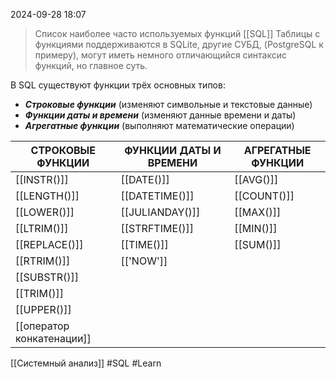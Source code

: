 
 2024-09-28 18:07


> Список наиболее часто используемых функций [[SQL]]
> Таблицы с функциями поддерживаются в SQLite, другие СУБД, (PostgreSQL к примеру), могут иметь немного отличающийся синтаксис функций, но главное суть.

В SQL существуют функции трёх основных типов:
- ***Строковые функции*** (изменяют символьные и текстовые данные)
- ***Функции даты и времени*** (изменяют данные времени и даты)
- ***Агрегатные функции*** (выполняют математические операции)

| СТРОКОВЫЕ ФУНКЦИИ         | ФУНКЦИИ ДАТЫ И ВРЕМЕНИ | АГРЕГАТНЫЕ ФУНКЦИИ |
| ------------------------- | ---------------------- | ------------------ |
| [[INSTR()]]               | [[DATE()]]             | [[AVG()]]          |
| [[LENGTH()]]              | [[DATETIME()]]         | [[COUNT()]]        |
| [[LOWER()]]               | [[JULIANDAY()]]        | [[MAX()]]          |
| [[LTRIM()]]               | [[STRFTIME()]]         | [[MIN()]]          |
| [[REPLACE()]]             | [[TIME()]]             | [[SUM()]]          |
| [[RTRIM()]]               | [['NOW']]              |                    |
| [[SUBSTR()]]              |                        |                    |
| [[TRIM()]]                |                        |                    |
| [[UPPER()]]               |                        |                    |
| [[оператор конкатенации]] |                        |                    |



[[Системный анализ]]
#SQL 
#Learn